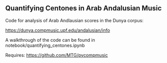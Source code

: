## Quantifying Centones in Arab Andalusian Music

Code for analysis of Arab Andlausian scores in the Dunya corpus:

https://dunya.compmusic.upf.edu/andalusian/info

A walkthrough of the code can be found in notebook/quantifying_centones.ipynb

Requires: https://github.com/MTG/pycompmusic
